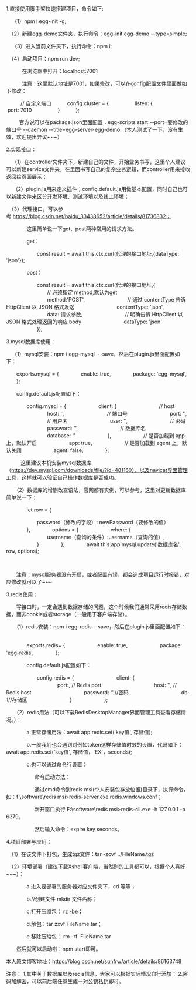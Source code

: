 1.直接使用脚手架快速搭建项目，命令如下:

    （1）npm i egg-init -g;

　（2）新建egg-demo文件夹，执行命令：egg-init egg-demo --type=simple;

    （3）进入当前文件夹下，执行命令：npm i;

　（4）启动项目：npm run dev;

           在浏览器中打开：localhost:7001

           注意：这里默认地址是7001，如果修改，可以在config配置文件里面做如下修改：

          // 自定义端口
          config.cluster = {
                 listen: {
                       port: 7010
                 }
          };

         官方说可以在package.json里面配置：egg-scripts start --port=要修改的端口号 --daemon --title=egg-server-egg-demo.（本人测试了一下，没有生效，欢迎提出异议~~~）

2.实现接口：

    （1）在controller文件夹下，新建自己的文件，开始业务书写，这里个人建议可以新建service文件夹，在里面书写自己的复杂业务逻辑，而controller用来接收返回给页面展示；

　 （2）plugin.js用来定义插件；config.default.js用做基本配置，同时自己也可以新建文件来区分开发环境、测试环境以及线上环境；

　（3）代理接口，可以参考 https://blog.csdn.net/baidu_33438652/article/details/81736832；

　　　　这里简单说一下get、post两种常用的请求方法。

　　　　get：

　　　　　　const result = await this.ctx.curl(代理的接口地址,{dataType: 'json'});

　　　　post：

　　　　　　const result = await this.ctx.curl(代理的接口地址,{
　　　　　　　　// 必须指定 method,默认为get
　　　　　　　　method:'POST',
　　　　　　　　// 通过 contentType 告诉 HttpClient 以 JSON 格式发送
　　　　　　　　contentType: 'json',
　　　　　　　　data: 请求参数,
　　　　　　　　// 明确告诉 HttpClient 以 JSON 格式处理返回的响应 body
　　　　　　　　dataType: 'json'
　　　　　　});

3.mysql数据库使用：

    （1）mysql安装：npm i egg-mysql  --save，然后在plugin.js里面配置如下：       

　　exports.mysql = {
　　　　enable: true,
　　　　package: 'egg-mysql',
　　};

　　config.default.js配置如下：

　　　　config.mysql = {
　　　　　　client: {
　　　　　　　　// host
　　　　　　　　host: '',
　　　　　　　　// 端口号
　　　　　　　　port: '',
　　　　　　　　// 用户名
　　　　　　　　user: '',
　　　　　　　　// 密码
　　　　　　　　password: '',
　　　　　　　　// 数据库名
　　　　　　　　database: ''
　　　　　　},
　　　　　　// 是否加载到 app 上，默认开启
　　　　　　app: true,
　　　　　　// 是否加载到 agent 上，默认关闭
　　　　　　agent: false,
　　　　};

　　   这里建议本机安装mysql数据库（https://dev.mysql.com/downloads/file/?id=481160），以及navicat界面管理工具，这样就可以验证自己操作数据库是否成功。

　　（2）数据库的增删改查语法，官网都有实例，可以参考，这里对更新数据库简单说一下：

　　　　let row = {

　　　　　　password（修改的字段）: newPassword（要修改的值）
　　　　},
　　　　options = {
　　　　　　where: {
　　　　　　　　username（查询的条件）:username（查询的值）,
　　　　　　}
　　　　};
　　　　await this.app.mysql.update('数据库名', row, options);

 

       注意：mysql服务器没有开启，或者配置有误，都会造成项目运行时报错，对应修改就可以了~~~　　

3.redis使用：

　　写接口时，一定会遇到数据存储的问题，这个时候我们通常采用redis存储数据，而非cookie或者storage（一般用于客户端存储）。

　　（1）redis安装：npm i egg-redis --save，然后在plugin.js里面配置如下：       

　　　　exports.redis= {
　　　　　　enable: true,
　　　　　　package: 'egg-redis',
　　　　};

　　　　config.default.js配置如下：

　　　　　　config.redis = {
　　　　　　　　client: {
　　　　　　　　　　port:, // Redis port
　　　　　　　　　　host: '', // Redis host
　　　　　　　　　　password: '',//密码
　　　　　　　　　　db: 1//存储区
　　　　　　　　}
　　　　　　};

　　（2）redis用法（可以下载RedisDesktopManager界面管理工具查看存储情况。）：

　　　　a.正常存储用法：await app.redis.set('key值', 存储值);

　　　　b.一般我们也会遇到对例如token这样存储值时效的设置，代码如下：await app.redis.set('key值', 存储值，'EX'，seconds);

　　　　c.也可以通过命令行设置：

　　　　　  命令启动方法：

　　　　　  通过cmd命令到redis msi(个人安装包存放位置)目录下，执行命令，如：f:\software\redis msi>redis-server.exe redis.windows.conf；

　　　　　  新开窗口执行 F:\software\redis msi>redis-cli.exe -h 127.0.0.1 -p 6379。

　　　　　  然后输入命令：expire key seconds。　　　　

4.项目部署与应用：

　（1）在该文件下打包，生成tgz文件：tar -zcvf ../FileName.tgz

　（2）环境部署（建议下载Xshell客户端，当然别的工具都可以，根据个人喜好~~~）：　　　　　

　　　　a.进入要部署的服务器对应文件夹下，cd 等等；

　　　　b.//创建文件 mkdir 文件名称；

　　　　c.打开压缩包： rz -be；

　　　　d.解包：tar zxvf FileName.tar；

　　　　e.移除压缩包： rm -rf  FileName.tar

　　然后就可以启动啦：npm start即可。


本人原文博客地址：https://blog.csdn.net/sunfrw/article/details/86163748 

注意：
1.其中关于数据库以及redis信息，大家可以根据实际情况自行添加；
2.密码加解密，可以前后端任意生成一对公钥私钥即可。
